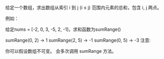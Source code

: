 给定一个数组，求出数组从索引 i 到 j  (i ≤ j) 范围内元素的总和，包含 i,  j 两点。

例如：

给定nums = [-2, 0, 3, -5, 2, -1]，求和函数为sumRange()

sumRange(0, 2) -> 1
sumRange(2, 5) -> -1
sumRange(0, 5) -> -3
注意:

你可以假设数组不可变。
会多次调用 sumRange 方法。